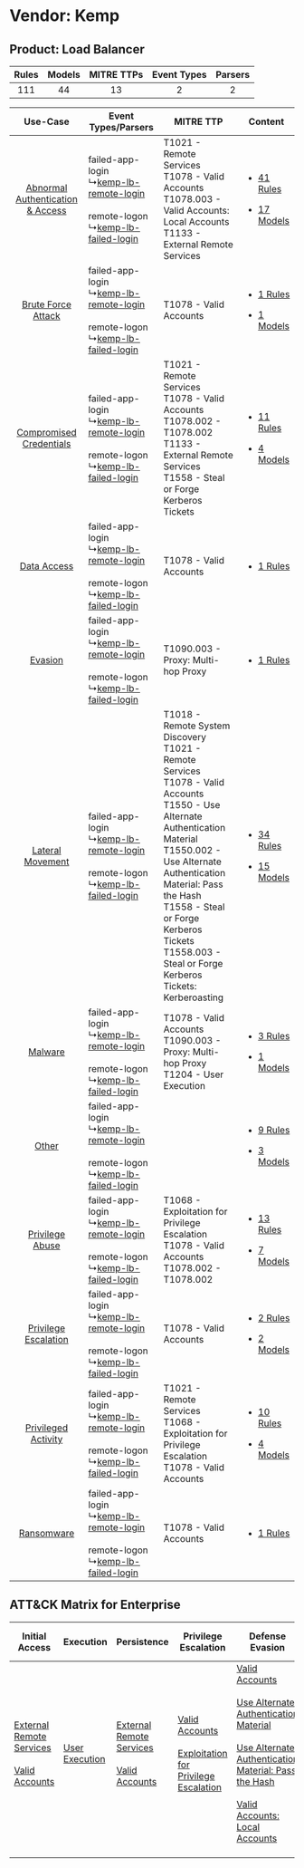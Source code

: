 Vendor: Kemp
============
Product: Load Balancer
----------------------
| Rules | Models | MITRE TTPs | Event Types | Parsers |
|:-----:|:------:|:----------:|:-----------:|:-------:|
|  111  |   44   |     13     |      2      |    2    |

|    Use-Case    | Event Types/Parsers    | MITRE TTP    | Content    |
|:----:| ---- | ---- | ---- |
| [Abnormal Authentication & Access](../../../UseCases/uc_abnormal_authentication_&_access.md) |  failed-app-login<br> ↳[kemp-lb-remote-login](Ps/pC_kemplbremotelogin.md)<br><br> remote-logon<br> ↳[kemp-lb-failed-login](Ps/pC_kemplbfailedlogin.md)<br> | T1021 - Remote Services<br>T1078 - Valid Accounts<br>T1078.003 - Valid Accounts: Local Accounts<br>T1133 - External Remote Services<br>    | [<ul><li>41 Rules</li></ul><ul><li>17 Models</li></ul>](RM/r_m_kemp_load_balancer_Abnormal_Authentication_&_Access.md) |
|    [Brute Force Attack](../../../UseCases/uc_brute_force_attack.md)    |  failed-app-login<br> ↳[kemp-lb-remote-login](Ps/pC_kemplbremotelogin.md)<br><br> remote-logon<br> ↳[kemp-lb-failed-login](Ps/pC_kemplbfailedlogin.md)<br> | T1078 - Valid Accounts<br>    | [<ul><li>1 Rules</li></ul><ul><li>1 Models</li></ul>](RM/r_m_kemp_load_balancer_Brute_Force_Attack.md)    |
|          [Compromised Credentials](../../../UseCases/uc_compromised_credentials.md)          |  failed-app-login<br> ↳[kemp-lb-remote-login](Ps/pC_kemplbremotelogin.md)<br><br> remote-logon<br> ↳[kemp-lb-failed-login](Ps/pC_kemplbfailedlogin.md)<br> | T1021 - Remote Services<br>T1078 - Valid Accounts<br>T1078.002 - T1078.002<br>T1133 - External Remote Services<br>T1558 - Steal or Forge Kerberos Tickets<br>    | [<ul><li>11 Rules</li></ul><ul><li>4 Models</li></ul>](RM/r_m_kemp_load_balancer_Compromised_Credentials.md)    |
|    [Data Access](../../../UseCases/uc_data_access.md)    |  failed-app-login<br> ↳[kemp-lb-remote-login](Ps/pC_kemplbremotelogin.md)<br><br> remote-logon<br> ↳[kemp-lb-failed-login](Ps/pC_kemplbfailedlogin.md)<br> | T1078 - Valid Accounts<br>    | [<ul><li>1 Rules</li></ul>](RM/r_m_kemp_load_balancer_Data_Access.md)    |
|    [Evasion](../../../UseCases/uc_evasion.md)    |  failed-app-login<br> ↳[kemp-lb-remote-login](Ps/pC_kemplbremotelogin.md)<br><br> remote-logon<br> ↳[kemp-lb-failed-login](Ps/pC_kemplbfailedlogin.md)<br> | T1090.003 - Proxy: Multi-hop Proxy<br>    | [<ul><li>1 Rules</li></ul>](RM/r_m_kemp_load_balancer_Evasion.md)    |
|    [Lateral Movement](../../../UseCases/uc_lateral_movement.md)    |  failed-app-login<br> ↳[kemp-lb-remote-login](Ps/pC_kemplbremotelogin.md)<br><br> remote-logon<br> ↳[kemp-lb-failed-login](Ps/pC_kemplbfailedlogin.md)<br> | T1018 - Remote System Discovery<br>T1021 - Remote Services<br>T1078 - Valid Accounts<br>T1550 - Use Alternate Authentication Material<br>T1550.002 - Use Alternate Authentication Material: Pass the Hash<br>T1558 - Steal or Forge Kerberos Tickets<br>T1558.003 - Steal or Forge Kerberos Tickets: Kerberoasting<br> | [<ul><li>34 Rules</li></ul><ul><li>15 Models</li></ul>](RM/r_m_kemp_load_balancer_Lateral_Movement.md)    |
|    [Malware](../../../UseCases/uc_malware.md)    |  failed-app-login<br> ↳[kemp-lb-remote-login](Ps/pC_kemplbremotelogin.md)<br><br> remote-logon<br> ↳[kemp-lb-failed-login](Ps/pC_kemplbfailedlogin.md)<br> | T1078 - Valid Accounts<br>T1090.003 - Proxy: Multi-hop Proxy<br>T1204 - User Execution<br>    | [<ul><li>3 Rules</li></ul><ul><li>1 Models</li></ul>](RM/r_m_kemp_load_balancer_Malware.md)    |
|    [Other](../../../UseCases/uc_other.md)    |  failed-app-login<br> ↳[kemp-lb-remote-login](Ps/pC_kemplbremotelogin.md)<br><br> remote-logon<br> ↳[kemp-lb-failed-login](Ps/pC_kemplbfailedlogin.md)<br> |    | [<ul><li>9 Rules</li></ul><ul><li>3 Models</li></ul>](RM/r_m_kemp_load_balancer_Other.md)    |
|    [Privilege Abuse](../../../UseCases/uc_privilege_abuse.md)    |  failed-app-login<br> ↳[kemp-lb-remote-login](Ps/pC_kemplbremotelogin.md)<br><br> remote-logon<br> ↳[kemp-lb-failed-login](Ps/pC_kemplbfailedlogin.md)<br> | T1068 - Exploitation for Privilege Escalation<br>T1078 - Valid Accounts<br>T1078.002 - T1078.002<br>    | [<ul><li>13 Rules</li></ul><ul><li>7 Models</li></ul>](RM/r_m_kemp_load_balancer_Privilege_Abuse.md)    |
|    [Privilege Escalation](../../../UseCases/uc_privilege_escalation.md)    |  failed-app-login<br> ↳[kemp-lb-remote-login](Ps/pC_kemplbremotelogin.md)<br><br> remote-logon<br> ↳[kemp-lb-failed-login](Ps/pC_kemplbfailedlogin.md)<br> | T1078 - Valid Accounts<br>    | [<ul><li>2 Rules</li></ul><ul><li>2 Models</li></ul>](RM/r_m_kemp_load_balancer_Privilege_Escalation.md)    |
|    [Privileged Activity](../../../UseCases/uc_privileged_activity.md)    |  failed-app-login<br> ↳[kemp-lb-remote-login](Ps/pC_kemplbremotelogin.md)<br><br> remote-logon<br> ↳[kemp-lb-failed-login](Ps/pC_kemplbfailedlogin.md)<br> | T1021 - Remote Services<br>T1068 - Exploitation for Privilege Escalation<br>T1078 - Valid Accounts<br>    | [<ul><li>10 Rules</li></ul><ul><li>4 Models</li></ul>](RM/r_m_kemp_load_balancer_Privileged_Activity.md)    |
|    [Ransomware](../../../UseCases/uc_ransomware.md)    |  failed-app-login<br> ↳[kemp-lb-remote-login](Ps/pC_kemplbremotelogin.md)<br><br> remote-logon<br> ↳[kemp-lb-failed-login](Ps/pC_kemplbfailedlogin.md)<br> | T1078 - Valid Accounts<br>    | [<ul><li>1 Rules</li></ul>](RM/r_m_kemp_load_balancer_Ransomware.md)    |

ATT&CK Matrix for Enterprise
----------------------------
| Initial Access                                                                                                                                   | Execution                                                           | Persistence                                                                                                                                      | Privilege Escalation                                                                                                                                          | Defense Evasion                                                                                                                                                                                                                                                                                                                                                   | Credential Access                                                                                                                                                                           | Discovery                                                                    | Lateral Movement                                                                                                                                               | Collection | Command and Control                                                                                                                       | Exfiltration | Impact |
| ------------------------------------------------------------------------------------------------------------------------------------------------ | ------------------------------------------------------------------- | ------------------------------------------------------------------------------------------------------------------------------------------------ | ------------------------------------------------------------------------------------------------------------------------------------------------------------- | ----------------------------------------------------------------------------------------------------------------------------------------------------------------------------------------------------------------------------------------------------------------------------------------------------------------------------------------------------------------- | ------------------------------------------------------------------------------------------------------------------------------------------------------------------------------------------- | ---------------------------------------------------------------------------- | -------------------------------------------------------------------------------------------------------------------------------------------------------------- | ---------- | ----------------------------------------------------------------------------------------------------------------------------------------- | ------------ | ------ |
| [External Remote Services](https://attack.mitre.org/techniques/T1133)<br><br>[Valid Accounts](https://attack.mitre.org/techniques/T1078)<br><br> | [User Execution](https://attack.mitre.org/techniques/T1204)<br><br> | [External Remote Services](https://attack.mitre.org/techniques/T1133)<br><br>[Valid Accounts](https://attack.mitre.org/techniques/T1078)<br><br> | [Valid Accounts](https://attack.mitre.org/techniques/T1078)<br><br>[Exploitation for Privilege Escalation](https://attack.mitre.org/techniques/T1068)<br><br> | [Valid Accounts](https://attack.mitre.org/techniques/T1078)<br><br>[Use Alternate Authentication Material](https://attack.mitre.org/techniques/T1550)<br><br>[Use Alternate Authentication Material: Pass the Hash](https://attack.mitre.org/techniques/T1550/002)<br><br>[Valid Accounts: Local Accounts](https://attack.mitre.org/techniques/T1078/003)<br><br> | [Steal or Forge Kerberos Tickets](https://attack.mitre.org/techniques/T1558)<br><br>[Steal or Forge Kerberos Tickets: Kerberoasting](https://attack.mitre.org/techniques/T1558/003)<br><br> | [Remote System Discovery](https://attack.mitre.org/techniques/T1018)<br><br> | [Remote Services](https://attack.mitre.org/techniques/T1021)<br><br>[Use Alternate Authentication Material](https://attack.mitre.org/techniques/T1550)<br><br> |            | [Proxy: Multi-hop Proxy](https://attack.mitre.org/techniques/T1090/003)<br><br>[Proxy](https://attack.mitre.org/techniques/T1090)<br><br> |              |        |